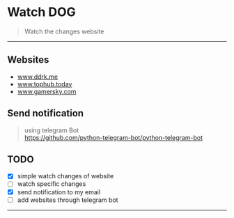 # Watch DOG
> Watch the changes website

---

## Websites

- www.ddrk.me
- www.tophub.today
- www.gamersky.com

## Send notification

> using telegram Bot  
> https://github.com/python-telegram-bot/python-telegram-bot

## TODO

- [x] simple watch changes of website
- [ ]  watch specific changes
- [x] send notification to my email
- [ ] add websites through telegram bot

---
